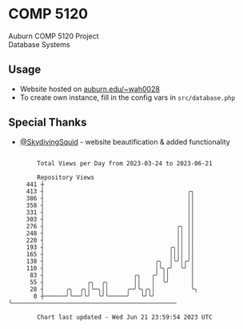 # COMP 5120
Auburn COMP 5120 Project  
Database Systems

## Usage
- Website hosted on [auburn.edu/~wah0028](https://webhome.auburn.edu/~wah0028/)
- To create own instance, fill in the config vars in `src/database.php`

## Special Thanks
- [@SkydivingSquid](https://github.com/SkydivingSquid) - website beautification & added functionality

```

        Total Views per Day from 2023-03-24 to 2023-06-21

        Repository Views
     441 ┼
     413 ┤                                        ╭╮
     386 ┤                                        ││
     358 ┤                                        ││
     331 ┤                                        ││
     303 ┤                                        ││
     276 ┤                                     ╭╮ ││
     248 ┤                                     ││ ││
     220 ┤                                     ││ ││
     193 ┤                                   ╭╮││ ││
     165 ┤                                   ││││ ││
     138 ┤                               ╭╮  │╰╯│╭╯│
     110 ┤                               │╰╮╭╯  ╰╯ │
      83 ┤                         ╭╮   ╭╯ ││      │
      55 ┤            ╭╮  ╭╮       ││   │  ╰╯      │
      28 ┤      ╭╮  ╭╮│╰─╮││     ╭─╯╰╮╭╮│          ╰╮
       0 ┼──────╯╰──╯╰╯  ╰╯╰─────╯   ╰╯╰╯           ╰──────────────────────────────────────────────

        Chart last updated - Wed Jun 21 23:59:54 2023 UTC
        
```

